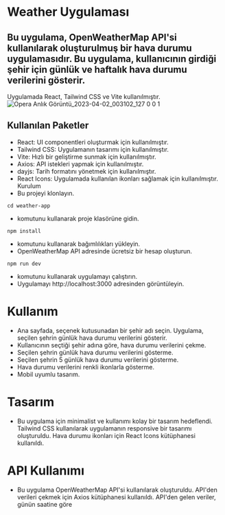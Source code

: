 # Weather Uygulaması
## Bu uygulama, OpenWeatherMap API'si kullanılarak oluşturulmuş bir hava durumu uygulamasıdır. Bu uygulama, kullanıcının girdiği şehir için günlük ve haftalık hava durumu verilerini gösterir.


Uygulamada React, Tailwind CSS ve Vite kullanılmıştır.
![Opera Anlık Görüntü_2023-04-02_003102_127 0 0 1](https://user-images.githubusercontent.com/62027425/229315584-44deeed3-30ea-4ec1-bf94-411f7423ca6e.png)

## Kullanılan Paketler
- React: UI componentleri oluşturmak için kullanılmıştır.
- Tailwind CSS: Uygulamanın tasarımı için kullanılmıştır.
- Vite: Hızlı bir geliştirme sunmak için kullanılmıştır.
- Axios: API istekleri yapmak için kullanılmıştır.
- dayjs: Tarih formatını yönetmek için kullanılmıştır.
- React Icons: Uygulamada kullanılan ikonları sağlamak için kullanılmıştır.
Kurulum
- Bu projeyi klonlayın.
```
cd weather-app
```

- komutunu kullanarak proje klasörüne gidin.

```
npm install
```
- komutunu kullanarak bağımlılıkları yükleyin.
- OpenWeatherMap API adresinde ücretsiz bir hesap oluşturun.
```
npm run dev
```
- komutunu kullanarak uygulamayı çalıştırın.
- Uygulamayı http://localhost:3000 adresinden görüntüleyin.
# Kullanım
- Ana sayfada, seçenek kutusunadan bir şehir adı seçin.  Uygulama, seçilen şehrin günlük hava durumu verilerini gösterir.
- Kullanıcının seçtiği şehir adına göre, hava durumu verilerini çekme.
- Seçilen şehrin günlük hava durumu verilerini gösterme.
- Seçilen şehrin 5 günlük hava durumu verilerini gösterme.
- Hava durumu verilerini renkli ikonlarla gösterme.
- Mobil uyumlu tasarım.
# Tasarım
- Bu uygulama için minimalist ve kullanımı kolay bir tasarım hedeflendi. Tailwind CSS kullanılarak uygulamanın responsive bir tasarımı oluşturuldu. Hava durumu ikonları için React Icons kütüphanesi kullanıldı.

# API Kullanımı
- Bu uygulama OpenWeatherMap API'si kullanılarak oluşturuldu. API'den verileri çekmek için Axios kütüphanesi kullanıldı. API'den gelen veriler, günün saatine göre

